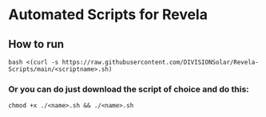 # Automated Scripts for Revela

## How to run

`bash <(curl -s https://raw.githubusercontent.com/DIVISIONSolar/Revela-Scripts/main/<scriptname>.sh)`

### Or you can do just download the script of choice and do this:

`chmod +x ./<name>.sh && ./<name>.sh`